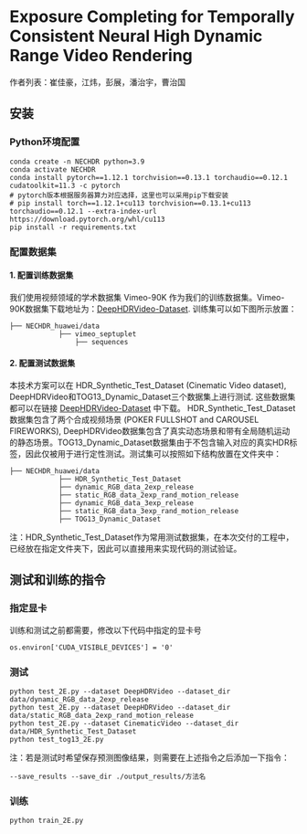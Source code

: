 # Exposure Completing for Temporally Consistent Neural High Dynamic Range Video Rendering
作者列表：崔佳豪，江炜，彭展，潘治宇，曹治国


## 安装

### Python环境配置

```
conda create -n NECHDR python=3.9
conda activate NECHDR
conda install pytorch==1.12.1 torchvision==0.13.1 torchaudio==0.12.1 cudatoolkit=11.3 -c pytorch
# pytorch版本根据服务器算力对应选择，这里也可以采用pip下载安装
# pip install torch==1.12.1+cu113 torchvision==0.13.1+cu113 torchaudio==0.12.1 --extra-index-url https://download.pytorch.org/whl/cu113
pip install -r requirements.txt
```

### 配置数据集

#### 1. 配置训练数据集
我们使用视频领域的学术数据集 Vimeo-90K 作为我们的训练数据集。Vimeo-90K数据集下载地址为：[DeepHDRVideo-Dataset](https://github.com/guanyingc/DeepHDRVideo-Dataset). 训练集可以如下图所示放置：
```
├── NECHDR_huawei/data
            ├── vimeo_septuplet
                ├── sequences
```

#### 2. 配置测试数据集
本技术方案可以在 HDR_Synthetic_Test_Dataset (Cinematic Video dataset), DeepHDRVideo和TOG13_Dynamic_Dataset三个数据集上进行测试. 这些数据集都可以在链接 [DeepHDRVideo-Dataset](https://github.com/guanyingc/DeepHDRVideo-Dataset) 中下载。 HDR_Synthetic_Test_Dataset数据集包含了两个合成视频场景 (POKER FULLSHOT and CAROUSEL FIREWORKS), DeepHDRVideo数据集包含了真实动态场景和带有全局随机运动的静态场景。TOG13_Dynamic_Dataset数据集由于不包含输入对应的真实HDR标签，因此仅被用于进行定性测试。测试集可以按照如下结构放置在文件夹中：

```
├── NECHDR_huawei/data
            ├── HDR_Synthetic_Test_Dataset
            ├── dynamic_RGB_data_2exp_release
            ├── static_RGB_data_2exp_rand_motion_release
            ├── dynamic_RGB_data_3exp_release
            ├── static_RGB_data_3exp_rand_motion_release
            ├── TOG13_Dynamic_Dataset
```

注：HDR_Synthetic_Test_Dataset作为常用测试数据集，在本次交付的工程中，已经放在指定文件夹下，因此可以直接用来实现代码的测试验证。

## 测试和训练的指令

### 指定显卡

训练和测试之前都需要，修改以下代码中指定的显卡号

```
os.environ['CUDA_VISIBLE_DEVICES'] = '0'
```

### 测试
```
python test_2E.py --dataset DeepHDRVideo --dataset_dir data/dynamic_RGB_data_2exp_release
python test_2E.py --dataset DeepHDRVideo --dataset_dir data/static_RGB_data_2exp_rand_motion_release
python test_2E.py --dataset CinematicVideo --dataset_dir data/HDR_Synthetic_Test_Dataset
python test_tog13_2E.py
```

注：若是测试时希望保存预测图像结果，则需要在上述指令之后添加一下指令：

```
--save_results --save_dir ./output_results/方法名
```

### 训练

```
python train_2E.py
```

